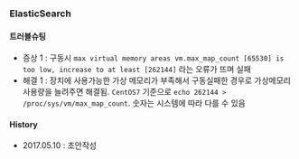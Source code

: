 ### ElasticSearch

#### 트러블슈팅
- 증상 1 : 구동시 `max virtual memory areas vm.max_map_count [65530] is too low, increase to at least [262144]` 라는 오류가 뜨며 실패
- 해결 1 : 장치에 사용가능한 가상 메모리가 부족해서 구동실패한 경우로 가상메모리 사용량을 늘려주면 해결됨. `CentOS7` 기준으로 `echo 262144 > /proc/sys/vm/max_map_count`. 숫자는 시스템에 따라 다를 수 있음

#### History
- 2017.05.10 : 초안작성
